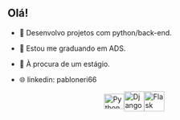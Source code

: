 ## Olá!

- 🔭 Desenvolvo projetos com python/back-end.
- 🌱 Estou me graduando em ADS.
- 💬 À procura de um estágio.


 - 🌐 linkedin: pabloneri66
 <div style="display: flex; align-items: center; justify-content: center;">
  <img alt="Python" height="30" width="40" src="https://cdn.jsdelivr.net/gh/devicons/devicon/icons/python/python-original-wordmark.svg" />
  <img alt="Django" width="40" src="https://img.shields.io/badge/-Django-092D1F?style=flat&logo=django&logoColor=fff" />
  <img src="https://cdn.jsdelivr.net/gh/devicons/devicon/icons/flask/flask-original-wordmark.svg" alt="Flask Logo" width="40"/>
</div>
          

